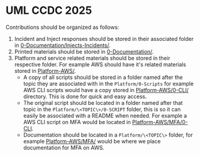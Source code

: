 # UML CCDC 2025
Contributions should be organized as follows:

1. Incident and Inject responses should be stored in their associated folder in [0-Documentation/Injects-Incidents/](./0-Documentation/Injects-Incidents/).
2. Printed materials should be stored in [0-Documentation/](./0-Documentation/Printables/).
3. Platform and service related materials should be stored in their respective folder. For example AWS should have it's related materials stored in [Platform-AWS/](./Platform-AWS/).
   * A copy of all scripts should be stored in a folder named after the topic they are associated with in the `Platform/0-Scripts` for example AWS CLI scripts would have a copy stored in [Platform-AWS/0-CLI/](./Platform-AWS/0-CLI/) directory. This is done for quick and easy access.
   * The original script should be located in a folder named after that topic in the `Platform/\<TOPIC\>/0-SCRIPT` folder, this is so it can easily be associated with a README when needed. For example a AWS CLI script on MFA would be located in [Platform-AWS/MFA/0-CLI](./Platform-AWS/MFA/0-CLI/).
   * Documentation should be located in a `Platform/\<TOPIC\>` folder, for example [Platform-AWS/MFA/](./Platform-AWS/MFA/) would be where we place documentation for MFA on AWS.

